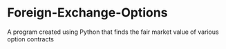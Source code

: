 # Foreign-Exchange-Options
A program created using Python that finds the fair market value of various option contracts
